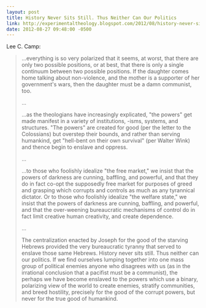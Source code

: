 ```yaml
---
layout: post
title: History Never Sits Still. Thus Neither Can Our Politics
link: http://experimentaltheology.blogspot.com/2012/08/history-never-sits-still-thus-neither.html
date: 2012-08-27 09:48:00 -0500
---
```


Lee C. Camp:
> ...everything is so very polarized that it seems, at worst, that there
> are only two possible positions, or at best, that there is only a
> single continuum between two possible positions. If the daughter comes
> home talking about non-violence, and the mother is a supporter of her
> government's wars, then the daughter must be a damn communist, too.
>
> ...
>
> ...as the theologians have increasingly explicated, "the powers" get
> made manifest in a variety of institutions, -isms, systems, and
> structures. "The powers" are created for good (per the letter to the
> Colossians) but overstep their bounds, and rather than serving
> humankind, get "hell-bent on their own survival" (per Walter Wink) and
> thence begin to enslave and oppress.
>
> ...
>
> ...to those who foolishly idealize "the free market," we insist that
> the powers of darkness are cunning, baffling, and powerful, and that
> they do in fact co-opt the supposedly free market for purposes of
> greed and grasping which corrupts and controls as much as any
> tyrannical dictator. Or to those who foolishly idealize "the welfare
> state," we insist that the powers of darkness are cunning, baffling,
> and powerful, and that the over-weening bureaucratic mechanisms of
> control do in fact limit creative human creativity, and create
> dependence.
>
> ...
>
> The centralization enacted by Joseph for the good of the starving
> Hebrews provided the very bureaucratic tyranny that served to enslave
> those same Hebrews. History never sits still. Thus neither can our
> politics. If we find ourselves lumping together into one mass group of
> political enemies anyone who disagrees with us (as in the irrational
> conclusion that a pacifist must be a communist), the perhaps we have
> become enslaved to the powers which use a binary, polarizing view of
> the world to create enemies, stratify communities, and breed
> hostility, precisely for the good of the corrupt powers, but never for
> the true good of humankind.
